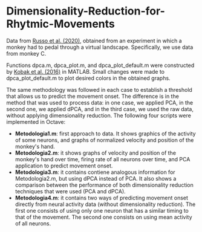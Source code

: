 # Dimensionality-Reduction-for-Rhytmic-Movements
Data from [Russo et al. (2020)](https://github.com/aarusso/trajectory-divergence), obtained from an experiment in which a monkey had to pedal through a virtual landscape. Specifically, we use data from monkey C. 

Functions dpca.m, dpca_plot.m, and dpca_plot_default.m were constructed by [Kobak et al. (2016)](https://elifesciences.org/articles/10989) in MATLAB. Small changes were made to dpca_plot_default.m to plot desired colors in the obtained graphs.

The same methodology was followed in each case to establish a threshold that allows us to predict the movement onset. The difference is in the method that was used to process data: in one case, we applied PCA, in the second one, we applied dPCA, and in the third case, we used the raw data, without applying dimensionality reduction. The following four scripts were implemented in Octave:

* **Metodologia1.m**: first approach to data. It shows graphics of the activity of some neurons, and graphs of normalized velocity and position of the monkey's hand.
* **Metodologia2.m**: it shows graphs of velocity and position of the monkey's hand over time, firing rate of all neurons over time, and PCA application to predict movement onset.
* **Metodologia3.m**: it contains contiene analogous information for Metodologia2.m, but using dPCA instead of PCA. It also shows a comparison between the performance of both dimensionality reduction techniques that were used (PCA and dPCA).
* **Metodologia4.m**: it contains two ways of predicting movement onset directly from neural activity data (without dimensionality reduction). The first one consists of using only one neuron that has a similar timing to that of the movement. The second one consists on using mean activity of all neurons.
